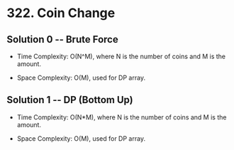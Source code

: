 # 322. Coin Change

## Solution 0 -- Brute Force

* Time Complexity: O(N^M), where N is the number of coins and M is the amount.

* Space Complexity: O(M), used for DP array.

## Solution 1 -- DP (Bottom Up)

* Time Complexity: O(N*M), where N is the number of coins and M is the amount.

* Space Complexity: O(M), used for DP array.
